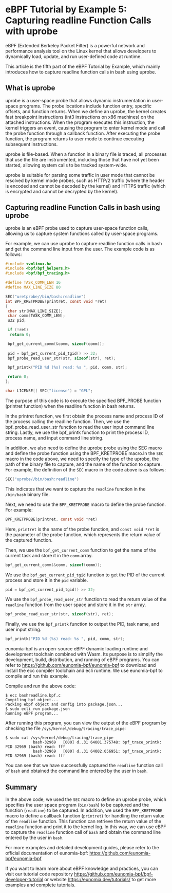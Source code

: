 # eBPF Tutorial by Example 5: Capturing readline Function Calls with uprobe

eBPF (Extended Berkeley Packet Filter) is a powerful network and performance analysis tool on the Linux kernel that allows developers to dynamically load, update, and run user-defined code at runtime.

This article is the fifth part of the eBPF Tutorial by Example, which mainly introduces how to capture readline function calls in bash using uprobe.

## What is uprobe

uprobe is a user-space probe that allows dynamic instrumentation in user-space programs. The probe locations include function entry, specific offsets, and function returns. When we define an uprobe, the kernel creates fast breakpoint instructions (int3 instructions on x86 machines) on the attached instructions. When the program executes this instruction, the kernel triggers an event, causing the program to enter kernel mode and call the probe function through a callback function. After executing the probe function, the program returns to user mode to continue executing subsequent instructions.

uprobe is file-based. When a function in a binary file is traced, all processes that use the file are instrumented, including those that have not yet been started, allowing system calls to be tracked system-wide.

uprobe is suitable for parsing some traffic in user mode that cannot be resolved by kernel mode probes, such as HTTP/2 traffic (where the header is encoded and cannot be decoded by the kernel) and HTTPS traffic (which is encrypted and cannot be decrypted by the kernel).

## Capturing readline Function Calls in bash using uprobe

uprobe is an eBPF probe used to capture user-space function calls, allowing us to capture system functions called by user-space programs.

For example, we can use uprobe to capture readline function calls in bash and get the command line input from the user. The example code is as follows:

```c
#include <vmlinux.h>
#include <bpf/bpf_helpers.h>
#include <bpf/bpf_tracing.h>

#define TASK_COMM_LEN 16
#define MAX_LINE_SIZE 80

SEC("uretprobe//bin/bash:readline")
int BPF_KRETPROBE(printret, const void *ret)
{
 char str[MAX_LINE_SIZE];
 char comm[TASK_COMM_LEN];
 u32 pid;

 if (!ret)
  return 0;

 bpf_get_current_comm(&comm, sizeof(comm));
 
 pid = bpf_get_current_pid_tgid() >> 32;
 bpf_probe_read_user_str(str, sizeof(str), ret);

 bpf_printk("PID %d (%s) read: %s ", pid, comm, str);

 return 0;
};

char LICENSE[] SEC("license") = "GPL";
```

The purpose of this code is to execute the specified BPF_PROBE function (printret function) when the readline function in bash returns.

In the printret function, we first obtain the process name and process ID of the process calling the readline function. Then, we use the bpf_probe_read_user_str function to read the user input command line string. Lastly, we use the bpf_printk function to print the process ID, process name, and input command line string.

In addition, we also need to define the uprobe probe using the SEC macro and define the probe function using the BPF_KRETPROBE macro.In the `SEC` macro in the code above, we need to specify the type of the uprobe, the path of the binary file to capture, and the name of the function to capture. For example, the definition of the `SEC` macro in the code above is as follows:

```c
SEC("uprobe//bin/bash:readline")
```

This indicates that we want to capture the `readline` function in the `/bin/bash` binary file.

Next, we need to use the `BPF_KRETPROBE` macro to define the probe function. For example:

```c
BPF_KRETPROBE(printret, const void *ret)
```

Here, `printret` is the name of the probe function, and `const void *ret` is the parameter of the probe function, which represents the return value of the captured function.

Then, we use the `bpf_get_current_comm` function to get the name of the current task and store it in the `comm` array.

```c
bpf_get_current_comm(&comm, sizeof(comm));
```

We use the `bpf_get_current_pid_tgid` function to get the PID of the current process and store it in the `pid` variable.

```c
pid = bpf_get_current_pid_tgid() >> 32;
```

We use the `bpf_probe_read_user_str` function to read the return value of the `readline` function from the user space and store it in the `str` array.

```c
bpf_probe_read_user_str(str, sizeof(str), ret);
```

Finally, we use the `bpf_printk` function to output the PID, task name, and user input string.

```c
bpf_printk("PID %d (%s) read: %s ", pid, comm, str);
```

eunomia-bpf is an open-source eBPF dynamic loading runtime and development toolchain combined with Wasm. Its purpose is to simplify the development, build, distribution, and running of eBPF programs. You can refer to <https://github.com/eunomia-bpf/eunomia-bpf> to download and install the ecc compiler toolchain and ecli runtime. We use eunomia-bpf to compile and run this example.

Compile and run the above code:

```console
$ ecc bashreadline.bpf.c
Compiling bpf object...
Packing ebpf object and config into package.json...
$ sudo ecli run package.json
Running eBPF program...
```

After running this program, you can view the output of the eBPF program by checking the file `/sys/kernel/debug/tracing/trace_pipe`:

```console
$ sudo cat /sys/kernel/debug/tracing/trace_pipe
            bash-32969   [000] d..31 64001.375748: bpf_trace_printk: PID 32969 (bash) read: fff 
            bash-32969   [000] d..31 64002.056951: bpf_trace_printk: PID 32969 (bash) read: fff
```

You can see that we have successfully captured the `readline` function call of `bash` and obtained the command line entered by the user in `bash`.

## Summary

In the above code, we used the `SEC` macro to define an uprobe probe, which specifies the user space program (`bin/bash`) to be captured and the function (`readline`) to be captured. In addition, we used the `BPF_KRETPROBE` macro to define a callback function (`printret`) for handling the return value of the `readline` function. This function can retrieve the return value of the `readline` function and print it to the kernel log. In this way, we can use eBPF to capture the `readline` function call of `bash` and obtain the command line entered by the user in `bash`.

For more examples and detailed development guides, please refer to the official documentation of eunomia-bpf: <https://github.com/eunomia-bpf/eunomia-bpf>

If you want to learn more about eBPF knowledge and practices, you can visit our tutorial code repository <https://github.com/eunomia-bpf/bpf-developer-tutorial> or website <https://eunomia.dev/tutorials/> to get more examples and complete tutorials.